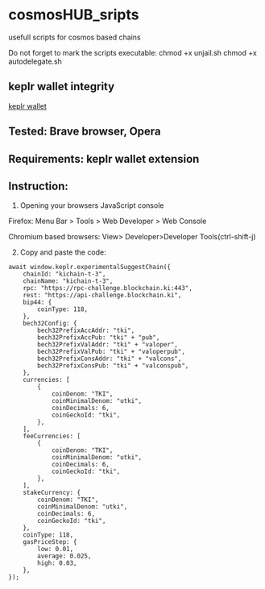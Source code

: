 # cosmosHUB_sripts
usefull  scripts for cosmos based chains

Do not forget to mark the scripts executable: 
    chmod +x unjail.sh
    chmod +x autodelegate.sh
    
## keplr wallet integrity
[keplr wallet](https://chrome.google.com/webstore/detail/keplr/dmkamcknogkgcdfhhbddcghachkejeap)
## Tested: Brave browser, Opera

## Requirements: keplr wallet extension

## Instruction:
1. Opening your browsers JavaScript console

Firefox: Menu Bar > Tools > Web Developer > Web Console

Chromium based browsers: View> Developer>Developer Tools(ctrl-shift-j)

2. Copy and paste the code:

```
await window.keplr.experimentalSuggestChain({
    chainId: "kichain-t-3",
    chainName: "kichain-t-3",
    rpc: "https://rpc-challenge.blockchain.ki:443",
    rest: "https://api-challenge.blockchain.ki",
    bip44: {
        coinType: 118,
    },
    bech32Config: {
        bech32PrefixAccAddr: "tki",
        bech32PrefixAccPub: "tki" + "pub",
        bech32PrefixValAddr: "tki" + "valoper",
        bech32PrefixValPub: "tki" + "valoperpub",
        bech32PrefixConsAddr: "tki" + "valcons",
        bech32PrefixConsPub: "tki" + "valconspub",
    },
    currencies: [ 
        { 
            coinDenom: "TKI", 
            coinMinimalDenom: "utki", 
            coinDecimals: 6, 
            coinGeckoId: "tki", 
        }, 
    ],
    feeCurrencies: [
        {
            coinDenom: "TKI",
            coinMinimalDenom: "utki",
            coinDecimals: 6,
            coinGeckoId: "tki",
        },
    ],
    stakeCurrency: {
        coinDenom: "TKI",
        coinMinimalDenom: "utki",
        coinDecimals: 6,
        coinGeckoId: "tki",
    },
    coinType: 118,
    gasPriceStep: {
        low: 0.01,
        average: 0.025,
        high: 0.03,
    },
});
 ```




